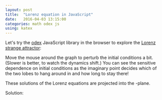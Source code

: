```yaml
---
layout: post
title:  "Lorenz equation in JavaScript"
date:   2016-04-03 13:15:00
categories: math odex js
using: katex
---
```


Let's try the [odex][odex] JavaScript library in the browser to
explore the [Lorenz strange attractor][lor]:

<div class="equation" data-expr="\displaystyle x' = \sigma(y-x)"></div>
<div class="equation" data-expr="\displaystyle y' = x(\rho-z)-y"></div>
<div class="equation" data-expr="\displaystyle z'=xy-\beta z"></div>

Move the mouse around the graph to perturb the initial conditions a
bit. (Slower is better, to watch the dynamics shift.)
You can see the sensitive dependence on initial conditions as
the imaginary point decides which of the two lobes to hang around in
and how long to stay there!

These solutions of the Lorenz equations are projected into the
<span class="equation" data-expr="yz"></span>-plane.

Solution:
<div id='graph1'></div>

<script src="/public/js/odex-demo.bundle.js"></script>
<script>
  var l = new odexdemo.Lorenz('graph1').draw();
</script>

[odex]: https://www.npmjs.com/package/odex
[lor]: https://en.wikipedia.org/wiki/Lorenz_system
